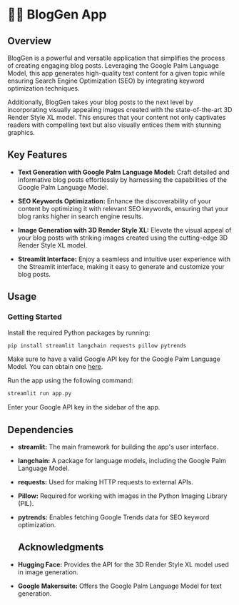 # 🦜🔗 BlogGen App

## Overview
BlogGen is a powerful and versatile application that simplifies the process of creating engaging blog posts. Leveraging the Google Palm Language Model, this app generates high-quality text content for a given topic while ensuring Search Engine Optimization (SEO) by integrating keyword optimization techniques.

Additionally, BlogGen takes your blog posts to the next level by incorporating visually appealing images created with the state-of-the-art 3D Render Style XL model. This ensures that your content not only captivates readers with compelling text but also visually entices them with stunning graphics.



## Key Features
- **Text Generation with Google Palm Language Model:** Craft detailed and informative blog posts effortlessly by harnessing the capabilities of the Google Palm Language Model.

- **SEO Keywords Optimization:** Enhance the discoverability of your content by optimizing it with relevant SEO keywords, ensuring that your blog ranks higher in search engine results.

- **Image Generation with 3D Render Style XL:** Elevate the visual appeal of your blog posts with striking images created using the cutting-edge 3D Render Style XL model.

- **Streamlit Interface:** Enjoy a seamless and intuitive user experience with the Streamlit interface, making it easy to generate and customize your blog posts.


## Usage
### Getting Started
Install the required Python packages by running:

``` bash
pip install streamlit langchain requests pillow pytrends
```
Make sure to have a valid Google API key for the Google Palm Language Model. You can obtain one [here](https://makersuite.google.com/app/apikey).

Run the app using the following command:

``` bash
streamlit run app.py
```
Enter your Google API key in the sidebar of the app.


## Dependencies

- **streamlit:** The main framework for building the app's user interface.
- **langchain:** A package for language models, including the Google Palm Language Model.
- **requests:** Used for making HTTP requests to external APIs.
- **Pillow:** Required for working with images in the Python Imaging Library (PIL).
- **pytrends:** Enables fetching Google Trends data for SEO keyword optimization.

  ## Acknowledgments

- **Hugging Face:** Provides the API for the 3D Render Style XL model used in image generation.
- **Google Makersuite:** Offers the Google Palm Language Model for text generation.


